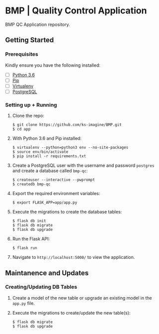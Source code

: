 # BMP | Quality Control Application

BMP QC Application repository.


## Getting Started

### Prerequisites

Kindly ensure you have the following installed:
- [ ] [Python 3.6](https://www.python.org/downloads/release/python-365/)
- [ ] [Pip](https://pip.pypa.io/en/stable/installing/)
- [ ] [Virtualenv](https://virtualenv.pypa.io/en/stable/installation/)
- [ ] [PostgreSQL](https://www.postgresql.org/)

### Setting up + Running

1. Clone the repo:

    ```
    $ git clone https://github.com/ks-imagine/BMP.git
    $ cd app
    ```

2. With Python 3.6 and Pip installed:

    ```
    $ virtualenv --python=python3 env --no-site-packages
    $ source env/bin/activate
    $ pip install -r requirements.txt
    ```

3. Create a PostgreSQL user with the username and password `postgres` and create a database called `bmp-qc`:

    ```
    $ createuser --interactive --pwprompt
    $ createdb bmp-qc
    ```

4. Export the required environment variables:

    ```
    $ export FLASK_APP=app/app.py
    ```

5. Execute the migrations to create the database tables:

    ```
    $ flask db init
    $ flask db migrate
    $ flask db upgrade
    ```

6. Run the Flask API:

    ```
    $ flask run
    ```

7. Navigate to `http://localhost:5000/` to view the application.


## Maintanence and Updates


### Creating/Updating DB Tables

1. Create a model of the new table or upgrade an existing model in the `app.py` file.

2. Execute the migrations to create/update the new table(s):

    ```
    $ flask db migrate
    $ flask db upgrade
    ```
